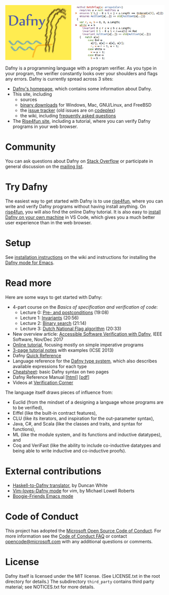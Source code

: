 ![Dafny](dafny-banner.png)

Dafny is a programming language with a program verifier. As you type in your program, the verifier constantly looks over your shoulders and flags any errors. Dafny is currently spread across 3 sites:

* [Dafny's homepage](http://research.microsoft.com/dafny), which contains some information about Dafny.
* This site, including
    * sources
    * [binary downloads](https://github.com/Microsoft/dafny/releases) for Windows, Mac, GNU/Linux, and FreeBSD
    * the [issue tracker](https://github.com/Microsoft/dafny/issues) (old issues are on [codeplex](https://dafny.codeplex.com/workitem/list/basic))
    * the wiki, including [frequently asked questions](https://github.com/Microsoft/dafny/wiki/FAQ)
* The [Rise4fun site](http://rise4fun.com/dafny), including a tutorial, where you can verify Dafny programs in your web browser.

# Community

You can ask questions about Dafny on [Stack Overflow](https://stackoverflow.com/questions/tagged/dafny) or participate in general discussion on the [mailing list](https://groups.google.com/d/forum/dafny-discuss
).

# Try Dafny

The easiest way to get started with Dafny is to use [rise4fun](http://rise4fun.com/dafny), where you can write and verify Dafny programs without having install anything. On [rise4fun](http://rise4fun.com/dafny), you will also find the online Dafny tutorial.
It is also easy to [install Dafny on your own machine](https://github.com/Microsoft/dafny/wiki/INSTALL) in VS Code, which gives you a much better user experience than in the web browser.

# Setup

See [installation instructions](https://github.com/Microsoft/dafny/wiki/INSTALL) on the wiki
and instructions for installing the [Dafny mode for Emacs](https://github.com/boogie-org/boogie-friends).

# Read more

Here are some ways to get started with Dafny:

* 4-part course on the _Basics of specification and verification of code_:
  - Lecture 0: [Pre- and postconditions](https://youtu.be/oLS_y842fMc) (19:08)
  - Lecture 1: [Invariants](https://youtu.be/J0FGb6PyO_k) (20:56)
  - Lecture 2: [Binary search](https://youtu.be/-_tx3lk7yn4) (21:14)
  - Lecture 3: [Dutch National Flag algorithm](https://youtu.be/dQC5m-GZYbk) (20:33)
* New overview article: [Accessible Software Verification with Dafny](https://www.computer.org/csdl/mags/so/2017/06/mso2017060094-abs.html), IEEE Software, Nov/Dec 2017
* [Online tutorial](http://rise4fun.com/Dafny/tutorial/guide), focusing mostly on simple imperative programs 
* [3-page tutorial notes](http://leino.science/papers/krml233.pdf) with examples (ICSE 2013) 
* Dafny [Quick Reference](http://research.microsoft.com/en-us/projects/dafny/reference.aspx)
* Language reference for the [Dafny type system](http://leino.science/papers/krml243.html), which also describes available expressions for each type 
* [Cheatsheet](https://docs.google.com/document/d/1kz5_yqzhrEyXII96eCF1YoHZhnb_6dzv-K3u79bMMis/edit?pref=2&pli=1): basic Dafny syntax on two pages 
* Dafny Reference Manual [[html](https://github.com/Microsoft/dafny/blob/master/Docs/DafnyRef/out/DafnyRef.html)] [[pdf](https://github.com/Microsoft/dafny/blob/master/Docs/DafnyRef/out/DafnyRef.pdf)]
* Videos at [Verification Corner](https://www.youtube.com/channel/UCP2eLEql4tROYmIYm5mA27A)

The language itself draws pieces of influence from:

* Euclid (from the mindset of a designing a language whose programs are to be verified),
* Eiffel (like the built-in contract features),
* CLU (like its iterators, and inspiration for the out-parameter syntax),
* Java, C#, and Scala (like the classes and traits, and syntax for functions),
* ML (like the module system, and its functions and inductive datatypes), and
* Coq and VeriFast (like the ability to include co-inductive datatypes and being able to write inductive and co-inductive proofs).

# External contributions

* [Haskell-to-Dafny translator](http://www.doc.ic.ac.uk/~dcw/h2d.cgi), by Duncan White
* [Vim-loves-Dafny mode](https://github.com/mlr-msft/vim-loves-dafny) for vim, by Michael Lowell Roberts
* [Boogie-Friends Emacs mode](https://github.com/boogie-org/boogie-friends)

# Code of Conduct

This project has adopted the [Microsoft Open Source Code of Conduct](https://opensource.microsoft.com/codeofconduct/). For more information see the [Code of Conduct FAQ](https://opensource.microsoft.com/codeofconduct/faq/) or contact [opencode@microsoft.com](mailto:opencode@microsoft.com) with any additional questions or comments.

# License

Dafny itself is licensed under the MIT license. (See LICENSE.txt in the root directory for details.) The subdirectory `third_party` contains third party material; see NOTICES.txt for more details.
